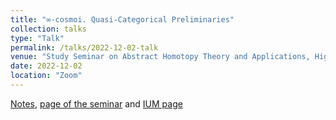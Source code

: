 ```yaml
---
title: "∞-cosmoi. Quasi-Categorical Preliminaries"
collection: talks
type: "Talk"
permalink: /talks/2022-12-02-talk
venue: "Study Seminar on Abstract Homotopy Theory and Applications, Higher School of Economics, Independent University of Moscow"
date: 2022-12-02
location: "Zoom"
---
```


[Notes](https://magisterlud.github.io/files/Quasi%20Categories.pdf), [page of the seminar](https://sites.google.com/view/homotopy-basics-seminar) and [IUM page](https://ium.mccme.ru/s23/s23-kaledin.html)